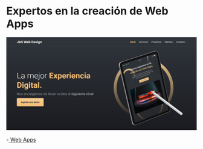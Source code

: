 # Expertos en la creación de Web Apps

![experiencia](./img/principal.jpg)


-[ Web Apps ](https://jhonpe.github.io/experiencia-digital)